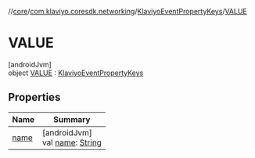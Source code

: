 //[core](../../../../index.md)/[com.klaviyo.coresdk.networking](../../index.md)/[KlaviyoEventPropertyKeys](../index.md)/[VALUE](index.md)

# VALUE

[androidJvm]\
object [VALUE](index.md) : [KlaviyoEventPropertyKeys](../index.md)

## Properties

| Name | Summary |
|---|---|
| [name](../../-klaviyo-property-keys/name.md) | [androidJvm]<br>val [name](../../-klaviyo-property-keys/name.md): [String](https://kotlinlang.org/api/latest/jvm/stdlib/kotlin/-string/index.html) |
